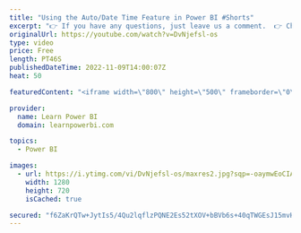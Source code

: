 ```yaml
---
title: "Using the Auto/Date Time Feature in Power BI #Shorts"
excerpt: "👉 If you have any questions, just leave us a comment.  👉 Check out our Power BI Tutorial https://youtu.be/AGrl-H87pRU ================================ #PowerBI #PowerBIQuestion #PowerBIPro  👉 FREE Power BI Step-by-Step Tutorial http://web.learnpowerbi.com/tutorial 👉 Download Accompanying PBIX Files"
originalUrl: https://youtube.com/watch?v=DvNjefsl-os
type: video
price: Free
length: PT46S
publishedDateTime: 2022-11-09T14:00:07Z
heat: 50

featuredContent: "<iframe width=\"800\" height=\"500\" frameborder=\"0\" src=\"https://www.youtube.com/embed/DvNjefsl-os\" allow=\"accelerometer; autoplay; encrypted-media; gyroscope; picture-in-picture\" allowfullscreen></iframe>"

provider:
  name: Learn Power BI
  domain: learnpowerbi.com

topics:
  - Power BI

images:
  - url: https://i.ytimg.com/vi/DvNjefsl-os/maxres2.jpg?sqp=-oaymwEoCIAKENAF8quKqQMcGADwAQH4Ac4FgAKACooCDAgAEAEYWSBgKGUwDw==&rs=AOn4CLDSul3Q1qMNR0fPSt12r6Fkz1y7zQ
    width: 1280
    height: 720
    isCached: true

secured: "f6ZaKrQTw+JytIs5/4Qu2lqflzPQNE2Es52tXOV+bBVb6s+40qTWGEsJ15mvHkU3+i3k+Q8EkuFD2vgmEBZlSemchgiZo09fjIVDcpd4N0oc5V8krceWE/xgZNjRKuCqnolZmS0jrY+W1BeVr4sxQjTJpjD4FwaWTJlPbl5ZW9CvjnLhSjwB8/6kqEfA3cIrAODCrhhHl5l9ESAmVimtFKPSatxku0QXb4F781VdJkgMWPdvnZeyK36b3SJ3dgKa/rqEjCEssZN8wctkdV1178pP3S30Rxe4X/z1n3Hbit1fZcpqeB6SIHrEKu0hzSvulUy0kbDrENnuTuHMQv18dD6nE5am3PP+r4s1M9h747OMf4FLfQkIHi1n92k1DIlgzFSppBej8JPURD69IWOjyLqlFB5CTzNF0Af3j3fGEVo=;4f4LZO4AJa7R7Z6zb9ho2w=="
---
```



